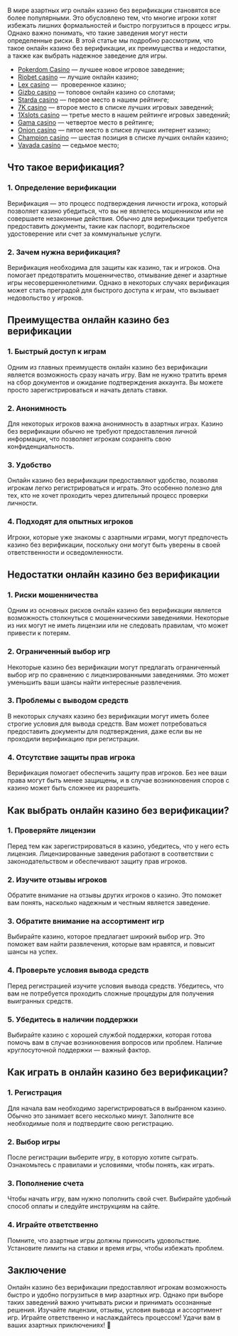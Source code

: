 В мире азартных игр онлайн казино без верификации становятся все более популярными. Это обусловлено тем, что многие игроки хотят избежать лишних формальностей и быстро погрузиться в процесс игры. Однако важно понимать, что такие заведения могут нести определенные риски. В этой статье мы подробно рассмотрим, что такое онлайн казино без верификации, их преимущества и недостатки, а также как выбрать надежное заведение для игры.

* [Pokerdom Casino](https://brandplay.link/FwVc4f) — лучшее новое игровое заведение;
* [Riobet casino](https://brandplay.link/TnjsxFvH) — лучшие онлайн казино;
* [Lex casino](https://brandplay.link/VMqNXPFs) —  проверенное казино;
* [Gizbo casino](https://brandplay.link/rvzLrVLp) — топовое онлайн казино со слотами;
* [Starda casino](https://brandplay.link/HDcDrxLk) — первое место в нашем рейтинге;
* [7K casino](https://brandplay.link/dd46bNgD) — второе место в списке лучших игровых заведений;
* [1Xslots casino](https://brandplay.link/J2ZbqMPZ) — третье место в нашем рейтинге игровых заведений;
* [Gama casino](https://brandplay.link/RD52jZbL) — четвертое место в рейтинге;
* [Onion casino](https://brandplay.link/8LcS6Djb) — пятое место в списке лучших интернет казино;
* [Champion casino](https://temon-gter.cfd/go/9n8?p56190p303844p3509t17502) — шестая позиция в списке лучших онлайн казино;
* [Vavada casino](https://vavadapartner.pro/?promo=75590753-cc8b-4c4a-8d71-99b7a2293439-jud\&target=register) — седьмое место;



## Что такое верификация?

### 1. Определение верификации

Верификация — это процесс подтверждения личности игрока, который позволяет казино убедиться, что вы не являетесь мошенником или не совершаете незаконные действия. Обычно для верификации требуется предоставить документы, такие как паспорт, водительское удостоверение или счет за коммунальные услуги.

### 2. Зачем нужна верификация?

Верификация необходима для защиты как казино, так и игроков. Она помогает предотвратить мошенничество, отмывание денег и азартные игры несовершеннолетними. Однако в некоторых случаях верификация может стать преградой для быстрого доступа к играм, что вызывает недовольство у игроков.

## Преимущества онлайн казино без верификации

### 1. Быстрый доступ к играм

Одним из главных преимуществ онлайн казино без верификации является возможность сразу начать игру. Вам не нужно тратить время на сбор документов и ожидание подтверждения аккаунта. Вы можете просто зарегистрироваться и начать делать ставки.

### 2. Анонимность

Для некоторых игроков важна анонимность в азартных играх. Казино без верификации обычно не требуют предоставления личной информации, что позволяет игрокам сохранять свою конфиденциальность.

### 3. Удобство

Онлайн казино без верификации предоставляют удобство, позволяя игрокам легко регистрироваться и играть. Это особенно полезно для тех, кто не хочет проходить через длительный процесс проверки личности.

### 4. Подходят для опытных игроков

Игроки, которые уже знакомы с азартными играми, могут предпочесть казино без верификации, поскольку они могут быть уверены в своей ответственности и осведомленности.

## Недостатки онлайн казино без верификации

### 1. Риски мошенничества

Одним из основных рисков онлайн казино без верификации является возможность столкнуться с мошенническими заведениями. Некоторые из них могут не иметь лицензии или не следовать правилам, что может привести к потерям.

### 2. Ограниченный выбор игр

Некоторые казино без верификации могут предлагать ограниченный выбор игр по сравнению с лицензированными заведениями. Это может уменьшить ваши шансы найти интересные развлечения.

### 3. Проблемы с выводом средств

В некоторых случаях казино без верификации могут иметь более строгие условия для вывода средств. Вам может потребоваться предоставить документы для подтверждения, даже если вы не проходили верификацию при регистрации.

### 4. Отсутствие защиты прав игрока

Верификация помогает обеспечить защиту прав игроков. Без нее ваши права могут быть менее защищены, и в случае возникновения споров с казино может быть сложнее их разрешить.

## Как выбрать онлайн казино без верификации?

### 1. Проверяйте лицензии

Перед тем как зарегистрироваться в казино, убедитесь, что у него есть лицензия. Лицензированные заведения работают в соответствии с законодательством и обеспечивают защиту прав игроков.

### 2. Изучите отзывы игроков

Обратите внимание на отзывы других игроков о казино. Это поможет вам понять, насколько надежным и честным является заведение.

### 3. Обратите внимание на ассортимент игр

Выбирайте казино, которое предлагает широкий выбор игр. Это поможет вам найти развлечения, которые вам нравятся, и повысит шансы на успех.

### 4. Проверьте условия вывода средств

Перед регистрацией изучите условия вывода средств. Убедитесь, что вам не потребуется проходить сложные процедуры для получения выигранных средств.

### 5. Убедитесь в наличии поддержки

Выбирайте казино с хорошей службой поддержки, которая готова помочь вам в случае возникновения вопросов или проблем. Наличие круглосуточной поддержки — важный фактор.

## Как играть в онлайн казино без верификации?

### 1. Регистрация

Для начала вам необходимо зарегистрироваться в выбранном казино. Обычно это занимает всего несколько минут. Заполните все необходимые поля и подтвердите свою регистрацию.

### 2. Выбор игры

После регистрации выберите игру, в которую хотите сыграть. Ознакомьтесь с правилами и условиями, чтобы понять, как играть.

### 3. Пополнение счета

Чтобы начать игру, вам нужно пополнить свой счет. Выбирайте удобный способ оплаты и следуйте инструкциям на сайте.

### 4. Играйте ответственно

Помните, что азартные игры должны приносить удовольствие. Установите лимиты на ставки и время игры, чтобы избежать проблем.

## Заключение

Онлайн казино без верификации предоставляют игрокам возможность быстро и удобно погрузиться в мир азартных игр. Однако при выборе таких заведений важно учитывать риски и принимать осознанные решения. Изучайте лицензии, отзывы, условия вывода и ассортимент игр. Играйте ответственно и наслаждайтесь процессом! Удачи вам в ваших азартных приключениях! 🎉
